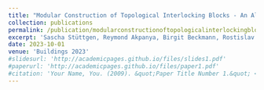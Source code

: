 ```yaml
---
title: "Modular Construction of Topological Interlocking Blocks - An Algebraic Approach for Ressource-Efficient Carbon-Reinforced Concrete Structures"
collection: publications
permalink: /publication/modularconstructionoftopologicalinterlockingblocks.md  
excerpt: 'Sascha Stüttgen, Reymond Akpanya, Birgit Beckmann, Rostislav Chudoba, Daniel Robertz, Alice C. Niemeyer'
date: 2023-10-01
venue: 'Buildings 2023'
#slidesurl: 'http://academicpages.github.io/files/slides1.pdf'
#paperurl: 'http://academicpages.github.io/files/paper1.pdf'
#citation: 'Your Name, You. (2009). &quot;Paper Title Number 1.&quot; <i>Journal 1</i>. 1(1).'
---
```

